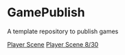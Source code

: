 # GamePublish
A template repository to publish games

[Player Scene](Player_Scene/)
[Player Scene 8/30](Player_Scene_8_30/)
